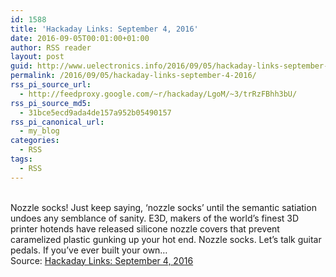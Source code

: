 ```yaml
---
id: 1588
title: 'Hackaday Links: September 4, 2016'
date: 2016-09-05T00:01:00+01:00
author: RSS reader
layout: post
guid: http://www.uelectronics.info/2016/09/05/hackaday-links-september-4-2016/
permalink: /2016/09/05/hackaday-links-september-4-2016/
rss_pi_source_url:
  - http://feedproxy.google.com/~r/hackaday/LgoM/~3/trRzFBhh3bU/
rss_pi_source_md5:
  - 31bce5ecd9ada4de157a952b05490157
rss_pi_canonical_url:
  - my_blog
categories:
  - RSS
tags:
  - RSS
---
```

&#013;  
Nozzle socks! Just keep saying, ‘nozzle socks’ until the semantic satiation undoes any semblance of sanity. E3D, makers of the world’s finest 3D printer hotends have released silicone nozzle covers that prevent caramelized plastic gunking up your hot end. Nozzle socks. Let’s talk guitar pedals. If you’ve ever built your own…&#013;  
Source: <a href="http://feedproxy.google.com/~r/hackaday/LgoM/~3/trRzFBhh3bU/" target="_blank">Hackaday Links: September 4, 2016</a>
